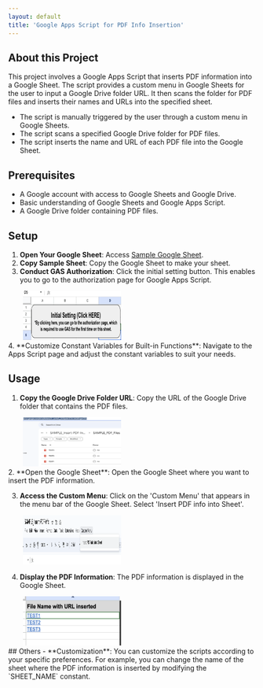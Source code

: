 ```yaml
---
layout: default
title: 'Google Apps Script for PDF Info Insertion'
---
```


## About this Project

This project involves a Google Apps Script that inserts PDF information into a Google Sheet. The script provides a custom menu in Google Sheets for the user to input a Google Drive folder URL. It then scans the folder for PDF files and inserts their names and URLs into the specified sheet.

- The script is manually triggered by the user through a custom menu in Google Sheets.
- The script scans a specified Google Drive folder for PDF files.
- The script inserts the name and URL of each PDF file into the Google Sheet.

## Prerequisites

- A Google account with access to Google Sheets and Google Drive.
- Basic understanding of Google Sheets and Google Apps Script.
- A Google Drive folder containing PDF files.

## Setup

1. **Open Your Google Sheet**: Access <a href="https://docs.google.com/spreadsheets/d/1z1i7ZYgkRRC0WS3xqS3CGh1GJ8iUQWKkcMwbVa3YU6Q/edit#gid=1971008536" target="_blank" rel="noopener noreferrer">Sample Google Sheet</a>.
2. **Copy Sample Sheet**: Copy the Google Sheet to make your sheet.
3. **Conduct GAS Authorization**: Click the initial setting button. This enables you to go to the authorization page for Google Apps Script.
  <div style="margin-left: 30px">
    <img src="assets/images/initial-setting.png" alt="Image of Initial Setting" width="200" height="100">
  </div>
<!-- 4 -->
4. **Customize Constant Variables for Built-in Functions**: Navigate to the Apps Script page and adjust the constant variables to suit your needs.

## Usage

1. **Copy the Google Drive Folder URL**: Copy the URL of the Google Drive folder that contains the PDF files.
  <div style="margin-left: 30px">
    <img src="assets/images/copy-folder-url.png" alt="Image of Copy Folder URL" width="200" height="100">
  </div>
<!-- 2 -->
2. **Open the Google Sheet**: Open the Google Sheet where you want to insert the PDF information.

3. **Access the Custom Menu**: Click on the 'Custom Menu' that appears in the menu bar of the Google Sheet. Select 'Insert PDF info into Sheet'.
  <div style="margin-left: 30px">
    <img src="assets/images/access-custom-menu.png" alt="Image of Access Custom Menu" width="200" height="100">
  </div>

4. **Display the PDF Information**: The PDF information is displayed in the Google Sheet.
  <div style="margin-left: 30px">
    <img src="assets/images/display-pdf-info.png" alt="Image of Display PDF Info" width="200" height="100">
  </div>
## Others
- **Customization**: You can customize the scripts according to your specific preferences. For example, you can change the name of the sheet where the PDF information is inserted by modifying the `SHEET_NAME` constant.
